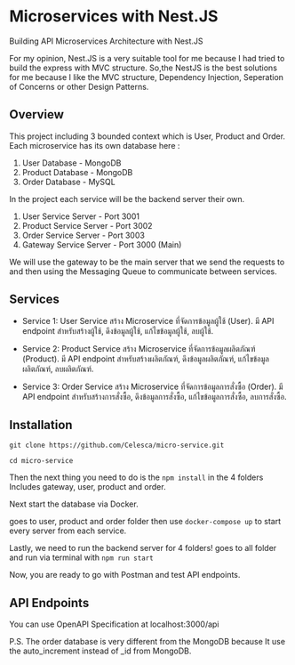 # Microservices with Nest.JS

Building API Microservices Architecture with Nest.JS

For my opinion, Nest.JS is a very suitable tool for me because I had tried to build the express with MVC structure.
So,the NestJS is the best solutions for me because I like the MVC structure, Dependency Injection, Seperation of Concerns or other Design Patterns.

## Overview

This project including 3 bounded context which is User, Product and Order.
Each microservice has its own database here :

1. User Database - MongoDB
2. Product Database - MongoDB
3. Order Database - MySQL

In the project each service will be the backend server their own.
1. User Service Server - Port 3001
2. Product Service Server - Port 3002
3. Order Service Server - Port 3003
4. Gateway Service Server - Port 3000 (Main)

We will use the gateway to be the main server that we send the requests to and then using the Messaging Queue to communicate between services.

## Services 

* Service 1: User Service
สร้าง Microservice ที่จัดการข้อมูลผู้ใช้ (User).
มี API endpoint สำหรับสร้างผู้ใช้, ดึงข้อมูลผู้ใช้, แก้ไขข้อมูลผู้ใช้, ลบผู้ใช้.


* Service 2: Product Service
สร้าง Microservice ที่จัดการข้อมูลผลิตภัณฑ์ (Product).
มี API endpoint สำหรับสร้างผลิตภัณฑ์, ดึงข้อมูลผลิตภัณฑ์, แก้ไขข้อมูลผลิตภัณฑ์, ลบผลิตภัณฑ์.


* Service 3: Order Service
สร้าง Microservice ที่จัดการข้อมูลการสั่งซื้อ (Order).
มี API endpoint สำหรับสร้างการสั่งซื้อ, ดึงข้อมูลการสั่งซื้อ, แก้ไขข้อมูลการสั่งซื้อ, ลบการสั่งซื้อ.

## Installation 

`git clone https://github.com/Celesca/micro-service.git`

`cd micro-service`

Then the next thing you need to do is the `npm install` in the 4 folders
Includes gateway, user, product and order.

Next start the database via Docker.

goes to user, product and order folder then use `docker-compose up`
to start every server from each service.

Lastly, we need to run the backend server for 4 folders!
goes to all folder and run via terminal with `npm run start`

Now, you are ready to go with Postman and test API endpoints.

## API Endpoints

You can use OpenAPI Specification at localhost:3000/api

P.S. The order database is very different from the MongoDB because It use the auto_increment instead of _id from MongoDB.
